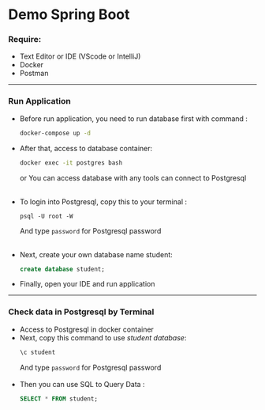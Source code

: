 # Demo Spring Boot
### Require:
* Text Editor or IDE (VScode or IntelliJ)
* Docker 
* Postman
---
### Run Application
 * Before run application, you need to run database first with command :

    ```bash
    docker-compose up -d
    ```

* After that, access to database container:
    ```bash
    docker exec -it postgres bash
    ```
    or You can access database with any tools can connect to Postgresql
    <br>
    <br>
* To login into Postgresql, copy this to your terminal :
    ```
    psql -U root -W
    ```
    And type `password` for Postgresql password
    <br>
    <br>

* Next, create your own database name student:
    ```sql
    create database student;
    ```
* Finally, open your IDE and run application

---
### Check data in Postgresql by Terminal
* Access to Postgresql in docker container
* Next, copy this command to use *student database*:
    ```bash
    \c student
    ```
    And type `password` for Postgresql password
    <br>
    <br>
* Then you can use SQL to Query Data :
    ```sql
    SELECT * FROM student;
    ```
    